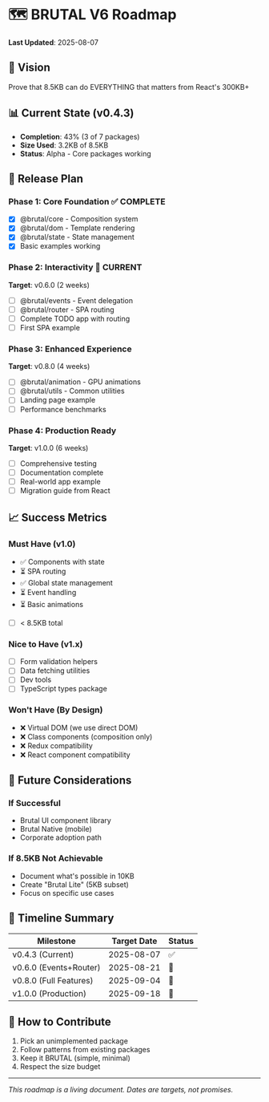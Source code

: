 # 🗺️ BRUTAL V6 Roadmap

**Last Updated**: 2025-08-07

## 🎯 Vision
Prove that 8.5KB can do EVERYTHING that matters from React's 300KB+

## 📊 Current State (v0.4.3)
- **Completion**: 43% (3 of 7 packages)
- **Size Used**: 3.2KB of 8.5KB
- **Status**: Alpha - Core packages working

## 🚀 Release Plan

### Phase 1: Core Foundation ✅ COMPLETE
- [x] @brutal/core - Composition system
- [x] @brutal/dom - Template rendering
- [x] @brutal/state - State management
- [x] Basic examples working

### Phase 2: Interactivity 🚧 CURRENT
**Target**: v0.6.0 (2 weeks)
- [ ] @brutal/events - Event delegation
- [ ] @brutal/router - SPA routing
- [ ] Complete TODO app with routing
- [ ] First SPA example

### Phase 3: Enhanced Experience
**Target**: v0.8.0 (4 weeks)
- [ ] @brutal/animation - GPU animations
- [ ] @brutal/utils - Common utilities
- [ ] Landing page example
- [ ] Performance benchmarks

### Phase 4: Production Ready
**Target**: v1.0.0 (6 weeks)
- [ ] Comprehensive testing
- [ ] Documentation complete
- [ ] Real-world app example
- [ ] Migration guide from React

## 📈 Success Metrics

### Must Have (v1.0)
- ✅ Components with state
- ⏳ SPA routing
- ✅ Global state management
- ⏳ Event handling
- ⏳ Basic animations
- [ ] < 8.5KB total

### Nice to Have (v1.x)
- [ ] Form validation helpers
- [ ] Data fetching utilities
- [ ] Dev tools
- [ ] TypeScript types package

### Won't Have (By Design)
- ❌ Virtual DOM (we use direct DOM)
- ❌ Class components (composition only)
- ❌ Redux compatibility
- ❌ React component compatibility

## 🔮 Future Considerations

### If Successful
- Brutal UI component library
- Brutal Native (mobile)
- Corporate adoption path

### If 8.5KB Not Achievable
- Document what's possible in 10KB
- Create "Brutal Lite" (5KB subset)
- Focus on specific use cases

## 📅 Timeline Summary

| Milestone | Target Date | Status |
|-----------|------------|---------|
| v0.4.3 (Current) | 2025-08-07 | ✅ |
| v0.6.0 (Events+Router) | 2025-08-21 | 🚧 |
| v0.8.0 (Full Features) | 2025-09-04 | 📅 |
| v1.0.0 (Production) | 2025-09-18 | 📅 |

## 🤝 How to Contribute
1. Pick an unimplemented package
2. Follow patterns from existing packages
3. Keep it BRUTAL (simple, minimal)
4. Respect the size budget

---

*This roadmap is a living document. Dates are targets, not promises.*